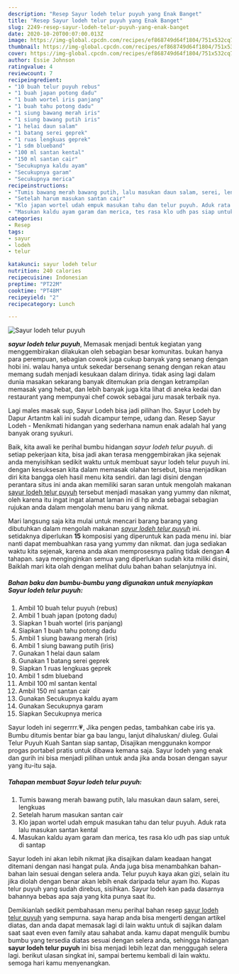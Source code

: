 ```yaml
---
description: "Resep Sayur lodeh telur puyuh yang Enak Banget"
title: "Resep Sayur lodeh telur puyuh yang Enak Banget"
slug: 2249-resep-sayur-lodeh-telur-puyuh-yang-enak-banget
date: 2020-10-20T00:07:00.013Z
image: https://img-global.cpcdn.com/recipes/ef868749d64f1804/751x532cq70/sayur-lodeh-telur-puyuh-foto-resep-utama.jpg
thumbnail: https://img-global.cpcdn.com/recipes/ef868749d64f1804/751x532cq70/sayur-lodeh-telur-puyuh-foto-resep-utama.jpg
cover: https://img-global.cpcdn.com/recipes/ef868749d64f1804/751x532cq70/sayur-lodeh-telur-puyuh-foto-resep-utama.jpg
author: Essie Johnson
ratingvalue: 4
reviewcount: 7
recipeingredient:
- "10 buah telur puyuh rebus"
- "1 buah japan potong dadu"
- "1 buah wortel iris panjang"
- "1 buah tahu potong dadu"
- "1 siung bawang merah iris"
- "1 siung bawang putih iris"
- "1 helai daun salam"
- "1 batang serei geprek"
- "1 ruas lengkuas geprek"
- "1 sdm blueband"
- "100 ml santan kental"
- "150 ml santan cair"
- "Secukupnya kaldu ayam"
- "Secukupnya garam"
- "Secukupnya merica"
recipeinstructions:
- "Tumis bawang merah bawang putih, lalu masukan daun salam, serei, lengkuas"
- "Setelah harum masukan santan cair"
- "Klo japan wortel udah empuk masukan tahu dan telur puyuh. Aduk rata lalu masukan santan kental"
- "Masukan kaldu ayam garam dan merica, tes rasa klo udh pas siap untuk di santap"
categories:
- Resep
tags:
- sayur
- lodeh
- telur

katakunci: sayur lodeh telur 
nutrition: 240 calories
recipecuisine: Indonesian
preptime: "PT22M"
cooktime: "PT48M"
recipeyield: "2"
recipecategory: Lunch

---
```



![Sayur lodeh telur puyuh](https://img-global.cpcdn.com/recipes/ef868749d64f1804/751x532cq70/sayur-lodeh-telur-puyuh-foto-resep-utama.jpg)

<b><i>sayur lodeh telur puyuh</i></b>, Memasak menjadi bentuk kegiatan yang menggembirakan dilakukan oleh sebagian besar komunitas. bukan hanya para perempuan, sebagian cowok juga cukup banyak yang senang dengan hobi ini. walau hanya untuk sekedar bersenang senang dengan rekan atau memang sudah menjadi kesukaan dalam dirinya. tidak asing lagi dalam dunia masakan sekarang banyak ditemukan pria dengan ketrampilan memasak yang hebat, dan lebih banyak juga kita lihat di aneka kedai dan restaurant yang mempunyai chef cowok sebagai juru masak terbaik nya.

Lagi males masak sup, Sayur Lodeh bisa jadi pilihan lho. Sayur Lodeh by Dapur Artantm kali ini sudah dicampur tempe, udang dan. Resep Sayur Lodeh - Menikmati hidangan yang sederhana namun enak adalah hal yang banyak orang syukuri.

Baik, kita awali ke perihal bumbu hidangan <i>sayur lodeh telur puyuh</i>. di setiap pekerjaan kita, bisa jadi akan terasa menggembirakan jika sejenak anda menyisihkan sedikit waktu untuk membuat sayur lodeh telur puyuh ini. dengan kesuksesan kita dalam memasak olahan tersebut, bisa menjadikan diri kita bangga oleh hasil menu kita sendiri. dan lagi disini dengan perantara situs ini anda akan memiliki saran saran untuk mengolah makanan <u>sayur lodeh telur puyuh</u> tersebut menjadi masakan yang yummy dan nikmat, oleh karena itu ingat ingat alamat laman ini di hp anda sebagai sebagian rujukan anda dalam mengolah menu baru yang nikmat.


Mari langsung saja kita mulai untuk mencari barang barang yang dibutuhkan dalam mengolah makanan <u><i>sayur lodeh telur puyuh</i></u> ini. setidaknya diperlukan <b>15</b> komposisi yang diperuntuk kan pada menu ini. biar nanti dapat membuahkan rasa yang yummy dan nikmat. dan juga sediakan waktu kita sejenak, karena anda akan memprosesnya paling tidak dengan <b>4</b> tahapan. saya menginginkan semua yang diperlukan sudah kita miliki disini, Baiklah mari kita olah dengan melihat dulu bahan bahan selanjutnya ini.

<!--inarticleads1-->

##### Bahan baku dan bumbu-bumbu yang digunakan untuk menyiapkan Sayur lodeh telur puyuh:

1. Ambil 10 buah telur puyuh (rebus)
1. Ambil 1 buah japan (potong dadu)
1. Siapkan 1 buah wortel (iris panjang)
1. Siapkan 1 buah tahu potong dadu
1. Ambil 1 siung bawang merah (iris)
1. Ambil 1 siung bawang putih (iris)
1. Gunakan 1 helai daun salam
1. Gunakan 1 batang serei geprek
1. Siapkan 1 ruas lengkuas geprek
1. Ambil 1 sdm blueband
1. Ambil 100 ml santan kental
1. Ambil 150 ml santan cair
1. Gunakan Secukupnya kaldu ayam
1. Gunakan Secukupnya garam
1. Siapkan Secukupnya merica


Sayur lodeh ini segerrrr.💗, Jika pengen pedas, tambahkan cabe iris ya. Bumbu ditumis bentar biar ga bau langu, lanjut dihaluskan/ diuleg. Gulai Telur Puyuh Kuah Santan siap santap, Disajikan menggunakn kompor progas portabel pratis untuk dibawa kemana saja. Sayur lodeh yang enak dan gurih ini bisa menjadi pilihan untuk anda jika anda bosan dengan sayur yang itu-itu saja. 

<!--inarticleads2-->

##### Tahapan membuat Sayur lodeh telur puyuh:

1. Tumis bawang merah bawang putih, lalu masukan daun salam, serei, lengkuas
1. Setelah harum masukan santan cair
1. Klo japan wortel udah empuk masukan tahu dan telur puyuh. Aduk rata lalu masukan santan kental
1. Masukan kaldu ayam garam dan merica, tes rasa klo udh pas siap untuk di santap


Sayur lodeh ini akan lebih nikmat jika disajikan dalam keadaan hangat ditemani dengan nasi hangat pula. Anda juga bisa menambahkan bahan-bahan lain sesuai dengan selera anda. Telur puyuh kaya akan gizi, selain itu jika diolah dengan benar akan lebih enak daripada telur ayam lho. Kupas telur puyuh yang sudah direbus, sisihkan. Sayur lodeh kan pada dasarnya bahannya bebas apa saja yang kita punya saat itu. 

Demikianlah sedikit pembahasan menu perihal bahan resep <u>sayur lodeh telur puyuh</u> yang sempurna. saya harap anda bisa mengerti dengan artikel diatas, dan anda dapat memasak lagi di lain waktu untuk di sajikan dalam saat saat even even family atau sahabat anda. kamu dapat mengulik bumbu bumbu yang tersedia diatas sesuai dengan selera anda, sehingga hidangan <b>sayur lodeh telur puyuh</b> ini bisa menjadi lebih lezat dan menggugah selera lagi. berikut ulasan singkat ini, sampai bertemu kembali di lain waktu. semoga hari kamu menyenangkan.
